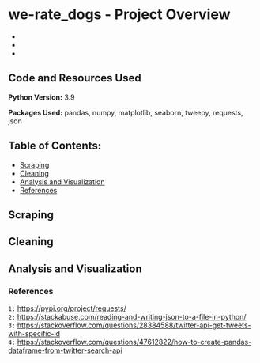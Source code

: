 # we-rate_dogs - Project Overview
- 
- 
- 

## Code and Resources Used
**Python Version:** 3.9

**Packages Used:** pandas, numpy, matplotlib, seaborn, tweepy, requests, json

## Table of Contents:
- [Scraping](#1)
- [Cleaning](#2)
- [Analysis and Visualization](#3)
- [References](#4)

<a id='1'></a>
## Scraping


<a id='2'></a>
## Cleaning


<a id='3'></a>
## Analysis and Visualization


<a id='4'></a>
### References
`1:` https://pypi.org/project/requests/ <br>
`2:` https://stackabuse.com/reading-and-writing-json-to-a-file-in-python/ <br>
`3:` https://stackoverflow.com/questions/28384588/twitter-api-get-tweets-with-specific-id <br>
`4:` https://stackoverflow.com/questions/47612822/how-to-create-pandas-dataframe-from-twitter-search-api <br>


